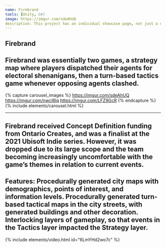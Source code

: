 ```yaml
---
name: Firebrand
tools: [Unity, C#]
image: https://imgur.com/sdeAhUQ
description: This project has an individual showcase page, not just a direct link to the project site or repo. Now you have more space to describe your awesome project!
---
```

## Firebrand
Firebrand was essentially two games, a strategy map where players dispatched their agents for electoral shenanigans, then a turn-based tactics game whenever opposing agents clashed.
---


{% capture carousel_images %}
https://imgur.com/sdeAhUQ
https://imgur.com/nwcI6lq
https://imgur.com/LFZ9GcR
{% endcapture %}
{% include elements/carousel.html %}

---
Firebrand received Concept Definition funding from Ontario Creates, and was a finalist at the 2021 Ubisoft Indie series. However, it was dropped due to its large scope and the team becoming increasingly uncomfortable with the game’s themes in relation to current events.
---
Features:
Procedurally generated city maps with demographics, points of interest, and information levels.
Procedurally generated turn-based tactical maps in the city streets, with generated buildings and other decoration.
Interlocking layers of gameplay, so that events in the Tactics layer impacted the Strategy layer.
---

{% include elements/video.html id="6LmYHd2wo7c" %}
